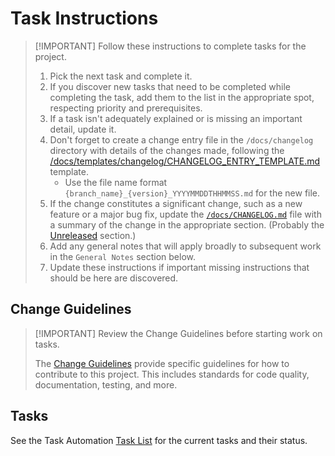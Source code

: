 # Task Instructions

> [!IMPORTANT] Follow these instructions to complete tasks for the project.
>
> 1. Pick the next task and complete it.
> 2. If you discover new tasks that need to be completed while completing the task, add them to the
>    list in the appropriate spot, respecting priority and prerequisites.
> 3. If a task isn't adequately explained or is missing an important detail, update it.
> 4. Don't forget to create a change entry file in the `/docs/changelog` directory with details of
>    the changes made, following the [/docs/templates/changelog/CHANGELOG_ENTRY_TEMPLATE.md] template.
>    - Use the file name format `{branch_name}_{version}_YYYYMMDDTHHMMSS.md` for the new file.
> 5. If the change constitutes a significant change, such as a new feature or a major bug fix,
>    update the [`/docs/CHANGELOG.md`] file with a summary of the change in the appropriate section.
>    (Probably the [Unreleased] section.)
> 6. Add any general notes that will apply broadly to subsequent work in the `General Notes` section
>    below.
> 7. Update these instructions if important missing instructions that should be here are discovered.

## Change Guidelines

> [!IMPORTANT] Review the Change Guidelines before starting work on tasks.
>
> The [Change Guidelines] provide specific guidelines for how to contribute to this project. This
> includes standards for code quality, documentation, testing, and more.

## Tasks

See the Task Automation [Task List] for the current tasks and their status.

[//]: # (Links)

[/docs/templates/changelog/CHANGELOG_ENTRY_TEMPLATE.md]: ../templates/changelog/template.md
[`/docs/CHANGELOG.md`]: ../CHANGELOG.md
[Unreleased]: ../CHANGELOG.md#unreleased
[Change Guidelines]: change_guidelines.md
[Task List]: ../TASKS.md
